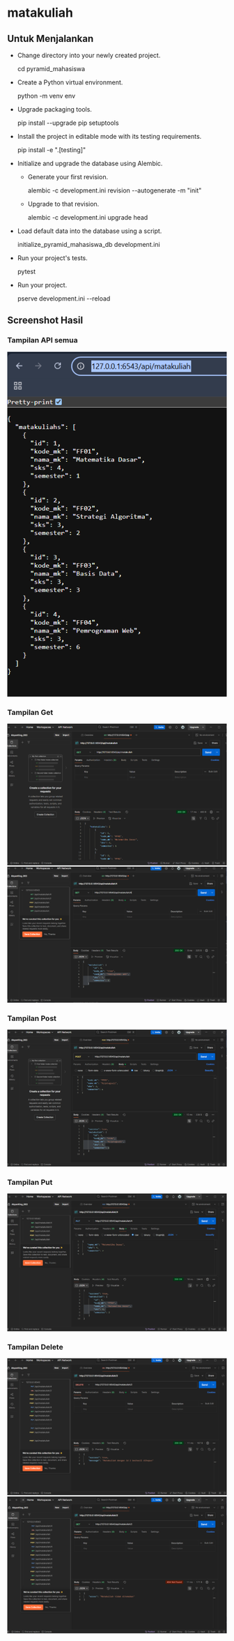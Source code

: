 matakuliah
=================

Untuk Menjalankan
---------------

- Change directory into your newly created project.

    cd pyramid_mahasiswa

- Create a Python virtual environment.

    python -m venv env

- Upgrade packaging tools.

    pip install --upgrade pip setuptools

- Install the project in editable mode with its testing requirements.

    pip install -e ".[testing]"

- Initialize and upgrade the database using Alembic.

    - Generate your first revision.

        alembic -c development.ini revision --autogenerate -m "init"

    - Upgrade to that revision.

        alembic -c development.ini upgrade head

- Load default data into the database using a script.

    initialize_pyramid_mahasiswa_db development.ini

- Run your project's tests.

    pytest

- Run your project.

    pserve development.ini --reload



## Screenshot Hasil

### Tampilan API semua
![Tampilan Semua](Screenshot_API/api_matakuliah.png)

### Tampilan Get
![Tampilan Get Semua](Screenshot_API/Get(all)_matakuliah.png)
![Tampilan Get](Screenshot_API/Get_matakuliah.png)

### Tampilan Post
![Tampilan Post](Screenshot_API/Post_matakuliah.png)

### Tampilan Put
![Tampilan Put](Screenshot_API/Put_matakuliah.png)

### Tampilan Delete
![Tampilan Delete](Screenshot_API/Delete_matakuliah.png)
![Tampilan Hasil Delete](Screenshot_API/Hasil_Delete.png)

